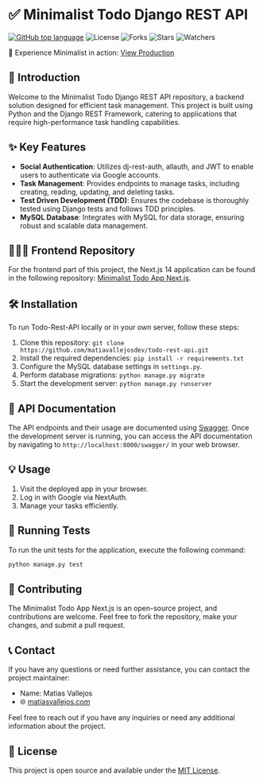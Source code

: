 # ✅ Minimalist Todo Django REST API

[![GitHub top language](https://img.shields.io/github/languages/top/matiasvallejosdev/todo-rest-api-django?color=1081c2)](https://github.com/matiasvallejosdev/todo-rest-api-django/search?l=c%23)
![License](https://img.shields.io/github/license/matiasvallejosdev/todo-rest-api-django?label=license&logo=github&color=f80&logoColor=fff)
![Forks](https://img.shields.io/github/forks/matiasvallejosdev/todo-rest-api-django.svg)
![Stars](https://img.shields.io/github/stars/matiasvallejosdev/todo-rest-api-django.svg)
![Watchers](https://img.shields.io/github/watchers/matiasvallejosdev/todo-rest-api-django.svg)

🚀 Experience Minimalist in action: [View Production](https://minimalist-tasks.vercel.app/)

## 📘 Introduction

Welcome to the Minimalist Todo Django REST API repository, a backend solution designed for efficient task management. This project is built using Python and the Django REST Framework, catering to applications that require high-performance task handling capabilities.

## ✨ Key Features

- **Social Authentication**: Utilizes dj-rest-auth, allauth, and JWT to enable users to authenticate via Google accounts.
- **Task Management**: Provides endpoints to manage tasks, including creating, reading, updating, and deleting tasks.
- **Test Driven Development (TDD)**: Ensures the codebase is thoroughly tested using Django tests and follows TDD principles.
- **MySQL Database**: Integrates with MySQL for data storage, ensuring robust and scalable data management.

## 🧑🏻‍💻 Frontend Repository

For the frontend part of this project, the Next.js 14 application can be found in the following repository: [Minimalist Todo App Next.js](https://github.com/matiasvallejosdev/todo-rest-api-django).

## 🛠 Installation

To run Todo-Rest-API locally or in your own server, follow these steps:

1. Clone this repository: `git clone https://github.com/matiavallejosdev/todo-rest-api.git`
2. Install the required dependencies: `pip install -r requirements.txt`
3. Configure the MySQL database settings in `settings.py`.
4. Perform database migrations: `python manage.py migrate`
5. Start the development server: `python manage.py runserver`

## 📃 API Documentation

The API endpoints and their usage are documented using [Swagger](https://swagger.io/). Once the development server is running, you can access the API documentation by navigating to `http://localhost:8000/swagger/` in your web browser.

## 💡 Usage

1. Visit the deployed app in your browser.
2. Log in with Google via NextAuth.
3. Manage your tasks efficiently.


## 🧪 Running Tests

To run the unit tests for the application, execute the following command:

```bash
python manage.py test
```

## 🤝 Contributing

The Minimalist Todo App Next.js is an open-source project, and contributions are welcome. Feel free to fork the repository, make your changes, and submit a pull request.

## 📞 Contact

If you have any questions or need further assistance, you can contact the project maintainer:

- Name: Matias Vallejos
- 🌐 [matiasvallejos.com](https://matiasvallejos.com/)

Feel free to reach out if you have any inquiries or need any additional information about the project.

## 📄 License

This project is open source and available under the [MIT License](LICENSE).
